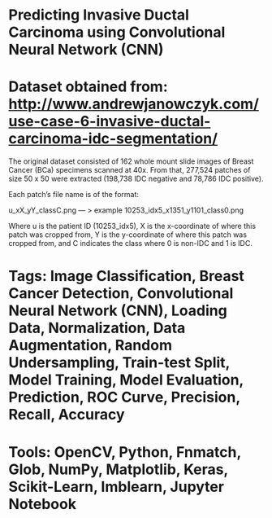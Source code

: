 # Predicting Invasive Ductal Carcinoma using Convolutional Neural Network (CNN)

# Dataset obtained from: http://www.andrewjanowczyk.com/use-case-6-invasive-ductal-carcinoma-idc-segmentation/ 
The original dataset consisted of 162 whole mount slide images of Breast Cancer (BCa) specimens scanned at 40x. From that, 277,524 patches of size 50 x 50 were extracted (198,738 IDC negative and 78,786 IDC positive).

Each patch’s file name is of the format:

u_xX_yY_classC.png — > example 10253_idx5_x1351_y1101_class0.png

Where u is the patient ID (10253_idx5), X is the x-coordinate of where this patch was cropped from, Y is the y-coordinate of where this patch was cropped from, and C indicates the class where 0 is non-IDC and 1 is IDC.


# Tags: Image Classification, Breast Cancer Detection, Convolutional Neural Network (CNN), Loading Data, Normalization, Data Augmentation, Random Undersampling, Train-test Split, Model Training, Model Evaluation, Prediction, ROC Curve, Precision, Recall, Accuracy

# Tools: OpenCV, Python, Fnmatch, Glob, NumPy, Matplotlib, Keras, Scikit-Learn, Imblearn, Jupyter Notebook





